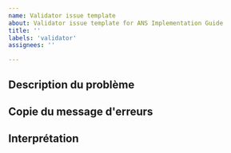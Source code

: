 ```yaml
---
name: Validator issue template
about: Validator issue template for ANS Implementation Guide
title: ''
labels: 'validator'
assignees: ''

---
```


## Description du problème


## Copie du message d'erreurs


## Interprétation
